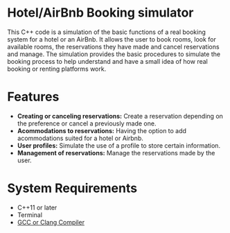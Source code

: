 # Hotel/AirBnb Booking simulator
This C++ code is a simulation of the basic functions of a real booking system for a hotel or an AirBnb. It allows the user to book rooms, look for available rooms, the reservations they have made and cancel reservations and manage. The simulation provides the basic procedures to simulate the booking process to help understand and have a small idea of how real booking or renting platforms work.

# Features
* **Creating or canceling reservations:** Create a reservation depending on the preference or cancel a previously made one.
* **Acommodations to reservations:** Having the option to add acommodations suited for a hotel or Airbnb.
* **User profiles:** Simulate the use of a profile to store certain information.
* **Management of reservations:** Manage the reservations made by the user.

# System Requirements
* C++11 or later
* Terminal
* [GCC or Clang Compiler](https://code.visualstudio.com/docs/languages/cpp#_install-a-compiler)
